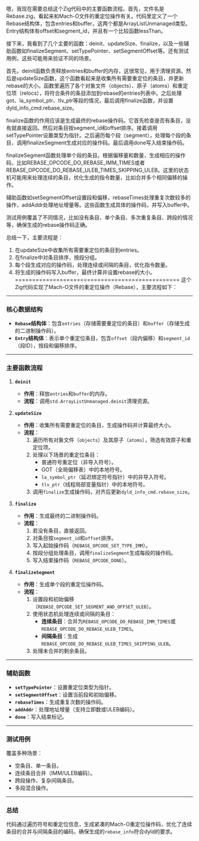 嗯，我现在需要总结这个Zig代码中的主要函数流程。首先，文件名是Rebase.zig，看起来和Mach-O文件的重定位操作有关。代码里定义了一个Rebase结构体，包含entries和buffer，这两个都是ArrayListUnmanaged类型。Entry结构体有offset和segment_id，并且有一个比较函数lessThan。

接下来，我看到了几个主要的函数：deinit、updateSize、finalize，以及一些辅助函数如finalizeSegment、setTypePointer、setSegmentOffset等。还有测试用例，这些可能用来验证不同的场景。

首先，deinit函数负责释放entries和buffer的内存，这很常见，用于清理资源。然后是updateSize函数，这个函数看起来是收集所有需要重定位的条目，并更新rebase的大小。函数里遍历了各个对象文件（objects）、原子（atoms）和重定位项（relocs），将符合条件的条目添加到rebase的entries列表中。之后处理got、la_symbol_ptr、tlv_ptr等段的情况，最后调用finalize函数，并设置dyld_info_cmd.rebase_size。

finalize函数的作用应该是生成最终的rebase操作码。它首先检查是否有条目，没有就直接返回。然后对条目按segment_id和offset排序。接着调用setTypePointer设置类型为指针。之后遍历每个段（segment），处理每个段的条目，调用finalizeSegment生成对应的操作码。最后调用done写入结束操作码。

finalizeSegment函数处理单个段的条目。根据偏移量和数量，生成相应的操作码，比如REBASE_OPCODE_DO_REBASE_IMM_TIMES或者REBASE_OPCODE_DO_REBASE_ULEB_TIMES_SKIPPING_ULEB。这里的状态机可能用来处理连续的条目，优化生成的指令数量，比如合并多个相同偏移的操作。

辅助函数如setSegmentOffset设置段和偏移，rebaseTimes处理重复次数较多的操作，addAddr处理地址增量等。这些函数生成具体的操作码，并写入buffer中。

测试用例覆盖了不同情况，比如没有条目、单个条目、多次重复条目、跨段的情况等，确保生成的rebase操作码正确。

总结一下，主要流程是：

1. 在updateSize中收集所有需要重定位的条目到entries。
2. 在finalize中对条目排序，按段分组。
3. 每个段生成对应的操作码，处理连续或间隔的条目，优化指令数量。
4. 将生成的操作码写入buffer，最终计算并设置rebase的大小。
================================================
这个Zig代码实现了Mach-O文件的重定位操作（Rebase），主要流程如下：

---

### **核心数据结构**
- **`Rebase`结构体**：包含`entries`（存储需要重定位的条目）和`buffer`（存储生成的二进制操作码）。
- **`Entry`结构体**：表示单个重定位条目，包含`offset`（段内偏移）和`segment_id`（段ID），按段和偏移排序。

---

### **主要函数流程**
1. **`deinit`**  
   - **作用**：释放`entries`和`buffer`的内存。
   - **流程**：调用`std.ArrayListUnmanaged.deinit`清理资源。

2. **`updateSize`**  
   - **作用**：收集所有需要重定位的条目，生成操作码并计算最终大小。
   - **流程**：
     1. 遍历所有对象文件（`objects`）及其原子（`atoms`），筛选有效原子和重定位项。
     2. 处理以下场景的重定位条目：
        - 普通符号重定位（非导入符号）。
        - GOT（全局偏移表）中的本地符号。
        - `la_symbol_ptr`（延迟绑定符号指针）中的非导入符号。
        - `tlv_ptr`（线程局部变量指针）中的本地符号。
     3. 调用`finalize`生成操作码，对齐后更新`dyld_info_cmd.rebase_size`。

3. **`finalize`**  
   - **作用**：生成最终的二进制操作码。
   - **流程**：
     1. 若没有条目，直接返回。
     2. 对条目按`segment_id`和`offset`排序。
     3. 写入起始操作码（`REBASE_OPCODE_SET_TYPE_IMM`）。
     4. 按段分组处理条目，调用`finalizeSegment`生成每段的操作码。
     5. 写入结束操作码（`REBASE_OPCODE_DONE`）。

4. **`finalizeSegment`**  
   - **作用**：生成单个段的重定位操作码。
   - **流程**：
     1. 设置段和初始偏移（`REBASE_OPCODE_SET_SEGMENT_AND_OFFSET_ULEB`）。
     2. 使用状态机处理连续或间隔的条目：
        - **连续条目**：合并为`REBASE_OPCODE_DO_REBASE_IMM_TIMES`或`REBASE_OPCODE_DO_REBASE_ULEB_TIMES`。
        - **间隔条目**：生成`REBASE_OPCODE_DO_REBASE_ULEB_TIMES_SKIPPING_ULEB`。
     3. 处理未合并的剩余条目。

---

### **辅助函数**
- **`setTypePointer`**：设置重定位类型为指针。
- **`setSegmentOffset`**：设置当前段和初始偏移。
- **`rebaseTimes`**：生成重复次数的操作码。
- **`addAddr`**：处理地址增量（支持立即数或ULEB编码）。
- **`done`**：写入结束标记。

---

### **测试用例**
覆盖多种场景：
- 空条目、单一条目。
- 连续条目合并（IMM/ULEB编码）。
- 跨段操作、复杂间隔条目。
- 多段混合操作。

---

### **总结**
代码通过遍历符号和重定位信息，生成紧凑的Mach-O重定位操作码，优化了连续条目的合并与间隔条目的编码，确保生成的`rebase_info`符合dyld的要求。
